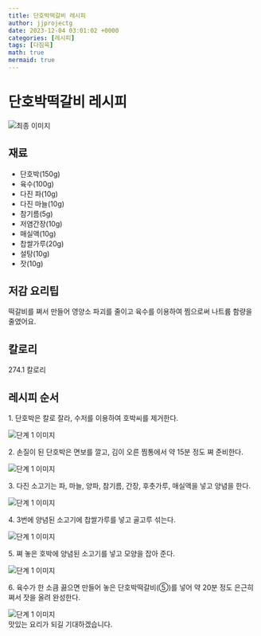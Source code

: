 ```yaml
---
title: 단호박떡갈비 레시피
author: jjprojectg
date: 2023-12-04 03:01:02 +0000
categories: [레시피]
tags: [다짐육]
math: true
mermaid: true
---
```

<meta name="og:type" content="website"/>
<meta charset="UTF-8"/>
<div class="header">
  <h1>단호박떡갈비 레시피</h1>
</div>

<div class="container my-4">
  <div class="row">
    <div class="col-12 col-md-6">
      <div class="recipe-image">
        <img src="http://www.foodsafetykorea.go.kr/uploadimg/cook/10_00522_2.png" class="step-image" alt="최종 이미지"/>
      </div>
    </div>
    <div class="col-12 col-md-6">
      <div class="ingredients">
        <h2>재료</h2>
        <ul class="card">
          <li> 단호박(150g) </li>
          <li>  육수(100g) </li>
          <li> 다진 파(10g) </li>
          <li>  다진 마늘(10g) </li>
          <li> 참기름(5g) </li>
          <li>  저염간장(10g) </li>
          <li> 매실액(10g) </li>
          <li>  찹쌀가루(20g) </li>
          <li>  설탕(10g) </li>
          <li>  잣(10g) </li>
</ul>
      </div>
    </div>
    <div class="col-12 col-md-6">
      <div class="ingredients">
        <h2>저감 요리팁</h2>
        <div class="card"> 
          <p>
            떡갈비를 쪄서 만들어 영양소 파괴를 줄이고 육수를 이용하여 찜으로써 나트륨 함량을 줄였어요.
          </p>
        </div>
      </div>
      <div class="ingredients">
        <h2>칼로리</h2>
        <div class="card"> 
          <p>
            274.1 칼로리
          </p>
        </div>
      </div>
    </div>
  </div>

  <h2 class="my-4">레시피 순서</h2>
  <div class="card recipe-card">
    <div class="card-body recipe-step">
      <p class="card-text step-description">1. 단호박은 칼로 잘라, 수저를 이용하여
호박씨를 제거한다.</p>
      <img src="http://www.foodsafetykorea.go.kr/uploadimg/cook/20_00522_1.png" alt="단계 1 이미지" class="step-image"/>
    </div>
  </div>
  <div class="card recipe-card">
    <div class="card-body recipe-step">
      <p class="card-text step-description">2. 손질이 된 단호박은 면보를 깔고,
김이 오른 찜통에서 약 15분 정도
쪄 준비한다.</p>
      <img src="http://www.foodsafetykorea.go.kr/uploadimg/cook/20_00522_2.png" alt="단계 1 이미지" class="step-image"/>
    </div>
  </div>
  <div class="card recipe-card">
    <div class="card-body recipe-step">
      <p class="card-text step-description">3. 다진 소고기는 파, 마늘, 양파, 참기름,
간장, 후춧가루, 매실액을 넣고 양념을
한다.</p>
      <img src="http://www.foodsafetykorea.go.kr/uploadimg/cook/20_00522_3.png" alt="단계 1 이미지" class="step-image"/>
    </div>
  </div>
  <div class="card recipe-card">
    <div class="card-body recipe-step">
      <p class="card-text step-description">4. 3번에 양념된 소고기에 찹쌀가루를
넣고 골고루 섞는다.</p>
      <img src="http://www.foodsafetykorea.go.kr/uploadimg/cook/20_00522_4.png" alt="단계 1 이미지" class="step-image"/>
    </div>
  </div>
  <div class="card recipe-card">
    <div class="card-body recipe-step">
      <p class="card-text step-description">5. 쪄 놓은 호박에 양념된 소고기를 넣고
모양을 잡아 준다.</p>
      <img src="http://www.foodsafetykorea.go.kr/uploadimg/cook/20_00522_5.png" alt="단계 1 이미지" class="step-image"/>
    </div>
  </div>
  <div class="card recipe-card">
    <div class="card-body recipe-step">
      <p class="card-text step-description">6. 육수가 한 소큼 끓으면 만들어 놓은
단호박떡갈비(⑤)를 넣어 약 20분 정도
은근히 쪄서 잣을 올려 완성한다.</p>
      <img src="http://www.foodsafetykorea.go.kr/uploadimg/cook/20_00522_6.png" alt="단계 1 이미지" class="step-image"/>
    </div>
  </div>

</div>
맛있는 요리가 되길 기대하겠습니다.
